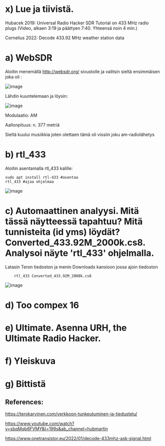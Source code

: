 # x) Lue ja tiivistä.

Hubacek 2019: Universal Radio Hacker SDR Tutorial on 433 MHz radio plugs (Video, alkaen 3:19 ja päättyen 7:40. Yhteensä noin 4 min.)

Cornelius 2022: Decode 433.92 MHz weather station data


# a) WebSDR

Aloitin menemällä http://websdr.org/ sivustolle ja valitsin sieltä ensimmäisen joka oli :

![image](https://github.com/user-attachments/assets/babfceb4-2bd3-4374-af1e-b2f7e4cd2a3a)

Lähdin kuuntelemaan ja löysin:

![image](https://github.com/user-attachments/assets/8cbd178b-0555-4eab-8446-bd4a0fab0076)

Modulaatio: AM

Aallonpituus: n. 377 metriä

Sieltä kuului musiikkia joten olettaen tämä oli vissiin joku am-radiolähetys


# b) rtl_433

Aloitin asentamalla rtl_433 kalille:

    sudo apt install rtl-433 #asentaa
    rtl_433 #ajaa ohjelmaa
        
![image](https://github.com/user-attachments/assets/d8e5efbd-be43-4857-b4d8-7a2384e557c8)


# c) Automaattinen analyysi. Mitä tässä näytteessä tapahtuu? Mitä tunnisteita (id yms) löydät? Converted_433.92M_2000k.cs8. Analysoi näyte 'rtl_433' ohjelmalla.

Latasin Teron tiedoston ja menin Downloads kansioon jossa ajoin tiedoston 

        rtl_433 Converted_433.92M_2000k.cs8

        
![image](https://github.com/user-attachments/assets/630e1602-16fb-4635-b6af-c92f13663dbe)


# d) Too compex 16

# e) Ultimate. Asenna URH, the Ultimate Radio Hacker.


# f) Yleiskuva

# g) Bittistä

## References:

https://terokarvinen.com/verkkoon-tunkeutuminen-ja-tiedustelu/

https://www.youtube.com/watch?v=sbqMqb6FVMY&t=199s&ab_channel=hubmartin

https://www.onetransistor.eu/2022/01/decode-433mhz-ask-signal.html
